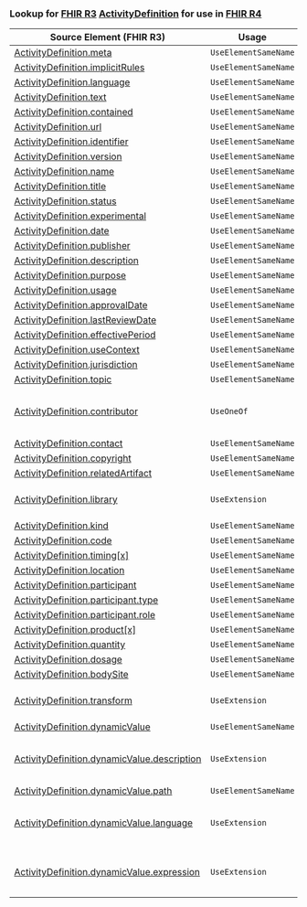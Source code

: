 ### Lookup for [FHIR R3](https://hl7.org/fhir/STU3/) [ActivityDefinition](https://hl7.org/fhir/STU3/ActivityDefinition.html) for use in [FHIR R4](https://hl7.org/fhir/R4/)

| Source Element (FHIR R3) | Usage | Target |
| -------------- | ----- | ------ |
| [ActivityDefinition.meta](https://hl7.org/fhir/STU3/ActivityDefinition.html#resource) | `UseElementSameName` | [ActivityDefinition.meta](https://hl7.org/fhir/R4/ActivityDefinition.html#resource) |
| [ActivityDefinition.implicitRules](https://hl7.org/fhir/STU3/ActivityDefinition.html#resource) | `UseElementSameName` | [ActivityDefinition.implicitRules](https://hl7.org/fhir/R4/ActivityDefinition.html#resource) |
| [ActivityDefinition.language](https://hl7.org/fhir/STU3/ActivityDefinition.html#resource) | `UseElementSameName` | [ActivityDefinition.language](https://hl7.org/fhir/R4/ActivityDefinition.html#resource) |
| [ActivityDefinition.text](https://hl7.org/fhir/STU3/ActivityDefinition.html#resource) | `UseElementSameName` | [ActivityDefinition.text](https://hl7.org/fhir/R4/ActivityDefinition.html#resource) |
| [ActivityDefinition.contained](https://hl7.org/fhir/STU3/ActivityDefinition.html#resource) | `UseElementSameName` | [ActivityDefinition.contained](https://hl7.org/fhir/R4/ActivityDefinition.html#resource) |
| [ActivityDefinition.url](https://hl7.org/fhir/STU3/ActivityDefinition.html#resource) | `UseElementSameName` | [ActivityDefinition.url](https://hl7.org/fhir/R4/ActivityDefinition.html#resource) |
| [ActivityDefinition.identifier](https://hl7.org/fhir/STU3/ActivityDefinition.html#resource) | `UseElementSameName` | [ActivityDefinition.identifier](https://hl7.org/fhir/R4/ActivityDefinition.html#resource) |
| [ActivityDefinition.version](https://hl7.org/fhir/STU3/ActivityDefinition.html#resource) | `UseElementSameName` | [ActivityDefinition.version](https://hl7.org/fhir/R4/ActivityDefinition.html#resource) |
| [ActivityDefinition.name](https://hl7.org/fhir/STU3/ActivityDefinition.html#resource) | `UseElementSameName` | [ActivityDefinition.name](https://hl7.org/fhir/R4/ActivityDefinition.html#resource) |
| [ActivityDefinition.title](https://hl7.org/fhir/STU3/ActivityDefinition.html#resource) | `UseElementSameName` | [ActivityDefinition.title](https://hl7.org/fhir/R4/ActivityDefinition.html#resource) |
| [ActivityDefinition.status](https://hl7.org/fhir/STU3/ActivityDefinition.html#resource) | `UseElementSameName` | [ActivityDefinition.status](https://hl7.org/fhir/R4/ActivityDefinition.html#resource) |
| [ActivityDefinition.experimental](https://hl7.org/fhir/STU3/ActivityDefinition.html#resource) | `UseElementSameName` | [ActivityDefinition.experimental](https://hl7.org/fhir/R4/ActivityDefinition.html#resource) |
| [ActivityDefinition.date](https://hl7.org/fhir/STU3/ActivityDefinition.html#resource) | `UseElementSameName` | [ActivityDefinition.date](https://hl7.org/fhir/R4/ActivityDefinition.html#resource) |
| [ActivityDefinition.publisher](https://hl7.org/fhir/STU3/ActivityDefinition.html#resource) | `UseElementSameName` | [ActivityDefinition.publisher](https://hl7.org/fhir/R4/ActivityDefinition.html#resource) |
| [ActivityDefinition.description](https://hl7.org/fhir/STU3/ActivityDefinition.html#resource) | `UseElementSameName` | [ActivityDefinition.description](https://hl7.org/fhir/R4/ActivityDefinition.html#resource) |
| [ActivityDefinition.purpose](https://hl7.org/fhir/STU3/ActivityDefinition.html#resource) | `UseElementSameName` | [ActivityDefinition.purpose](https://hl7.org/fhir/R4/ActivityDefinition.html#resource) |
| [ActivityDefinition.usage](https://hl7.org/fhir/STU3/ActivityDefinition.html#resource) | `UseElementSameName` | [ActivityDefinition.usage](https://hl7.org/fhir/R4/ActivityDefinition.html#resource) |
| [ActivityDefinition.approvalDate](https://hl7.org/fhir/STU3/ActivityDefinition.html#resource) | `UseElementSameName` | [ActivityDefinition.approvalDate](https://hl7.org/fhir/R4/ActivityDefinition.html#resource) |
| [ActivityDefinition.lastReviewDate](https://hl7.org/fhir/STU3/ActivityDefinition.html#resource) | `UseElementSameName` | [ActivityDefinition.lastReviewDate](https://hl7.org/fhir/R4/ActivityDefinition.html#resource) |
| [ActivityDefinition.effectivePeriod](https://hl7.org/fhir/STU3/ActivityDefinition.html#resource) | `UseElementSameName` | [ActivityDefinition.effectivePeriod](https://hl7.org/fhir/R4/ActivityDefinition.html#resource) |
| [ActivityDefinition.useContext](https://hl7.org/fhir/STU3/ActivityDefinition.html#resource) | `UseElementSameName` | [ActivityDefinition.useContext](https://hl7.org/fhir/R4/ActivityDefinition.html#resource) |
| [ActivityDefinition.jurisdiction](https://hl7.org/fhir/STU3/ActivityDefinition.html#resource) | `UseElementSameName` | [ActivityDefinition.jurisdiction](https://hl7.org/fhir/R4/ActivityDefinition.html#resource) |
| [ActivityDefinition.topic](https://hl7.org/fhir/STU3/ActivityDefinition.html#resource) | `UseElementSameName` | [ActivityDefinition.topic](https://hl7.org/fhir/R4/ActivityDefinition.html#resource) |
| [ActivityDefinition.contributor](https://hl7.org/fhir/STU3/ActivityDefinition.html#resource) | `UseOneOf` | [ActivityDefinition.author](https://hl7.org/fhir/R4/ActivityDefinition.html#resource)<br />[ActivityDefinition.editor](https://hl7.org/fhir/R4/ActivityDefinition.html#resource)<br />[ActivityDefinition.reviewer](https://hl7.org/fhir/R4/ActivityDefinition.html#resource)<br />[ActivityDefinition.endorser](https://hl7.org/fhir/R4/ActivityDefinition.html#resource) |
| [ActivityDefinition.contact](https://hl7.org/fhir/STU3/ActivityDefinition.html#resource) | `UseElementSameName` | [ActivityDefinition.contact](https://hl7.org/fhir/R4/ActivityDefinition.html#resource) |
| [ActivityDefinition.copyright](https://hl7.org/fhir/STU3/ActivityDefinition.html#resource) | `UseElementSameName` | [ActivityDefinition.copyright](https://hl7.org/fhir/R4/ActivityDefinition.html#resource) |
| [ActivityDefinition.relatedArtifact](https://hl7.org/fhir/STU3/ActivityDefinition.html#resource) | `UseElementSameName` | [ActivityDefinition.relatedArtifact](https://hl7.org/fhir/R4/ActivityDefinition.html#resource) |
| [ActivityDefinition.library](https://hl7.org/fhir/STU3/ActivityDefinition.html#resource) | `UseExtension` | [http://hl7.org/fhir/3.0/StructureDefinition/extension-ActivityDefinition.library](StructureDefinition-ext-R3-ActivityDefinition.library.html) |
| [ActivityDefinition.kind](https://hl7.org/fhir/STU3/ActivityDefinition.html#resource) | `UseElementSameName` | [ActivityDefinition.kind](https://hl7.org/fhir/R4/ActivityDefinition.html#resource) |
| [ActivityDefinition.code](https://hl7.org/fhir/STU3/ActivityDefinition.html#resource) | `UseElementSameName` | [ActivityDefinition.code](https://hl7.org/fhir/R4/ActivityDefinition.html#resource) |
| [ActivityDefinition.timing[x]](https://hl7.org/fhir/STU3/ActivityDefinition.html#resource) | `UseElementSameName` | [ActivityDefinition.timing[x]](https://hl7.org/fhir/R4/ActivityDefinition.html#resource) |
| [ActivityDefinition.location](https://hl7.org/fhir/STU3/ActivityDefinition.html#resource) | `UseElementSameName` | [ActivityDefinition.location](https://hl7.org/fhir/R4/ActivityDefinition.html#resource) |
| [ActivityDefinition.participant](https://hl7.org/fhir/STU3/ActivityDefinition.html#resource) | `UseElementSameName` | [ActivityDefinition.participant](https://hl7.org/fhir/R4/ActivityDefinition.html#resource) |
| [ActivityDefinition.participant.type](https://hl7.org/fhir/STU3/ActivityDefinition.html#resource) | `UseElementSameName` | [ActivityDefinition.participant.type](https://hl7.org/fhir/R4/ActivityDefinition.html#resource) |
| [ActivityDefinition.participant.role](https://hl7.org/fhir/STU3/ActivityDefinition.html#resource) | `UseElementSameName` | [ActivityDefinition.participant.role](https://hl7.org/fhir/R4/ActivityDefinition.html#resource) |
| [ActivityDefinition.product[x]](https://hl7.org/fhir/STU3/ActivityDefinition.html#resource) | `UseElementSameName` | [ActivityDefinition.product[x]](https://hl7.org/fhir/R4/ActivityDefinition.html#resource) |
| [ActivityDefinition.quantity](https://hl7.org/fhir/STU3/ActivityDefinition.html#resource) | `UseElementSameName` | [ActivityDefinition.quantity](https://hl7.org/fhir/R4/ActivityDefinition.html#resource) |
| [ActivityDefinition.dosage](https://hl7.org/fhir/STU3/ActivityDefinition.html#resource) | `UseElementSameName` | [ActivityDefinition.dosage](https://hl7.org/fhir/R4/ActivityDefinition.html#resource) |
| [ActivityDefinition.bodySite](https://hl7.org/fhir/STU3/ActivityDefinition.html#resource) | `UseElementSameName` | [ActivityDefinition.bodySite](https://hl7.org/fhir/R4/ActivityDefinition.html#resource) |
| [ActivityDefinition.transform](https://hl7.org/fhir/STU3/ActivityDefinition.html#resource) | `UseExtension` | [http://hl7.org/fhir/3.0/StructureDefinition/extension-ActivityDefinition.transform](StructureDefinition-ext-R3-ActivityDefinition.transform.html) |
| [ActivityDefinition.dynamicValue](https://hl7.org/fhir/STU3/ActivityDefinition.html#resource) | `UseElementSameName` | [ActivityDefinition.dynamicValue](https://hl7.org/fhir/R4/ActivityDefinition.html#resource) |
| [ActivityDefinition.dynamicValue.description](https://hl7.org/fhir/STU3/ActivityDefinition.html#resource) | `UseExtension` | [http://hl7.org/fhir/3.0/StructureDefinition/extension-ActivityDefinition.dynamicValue.description](StructureDefinition-ext-R3-ActivityDefinition.dy.description.html) |
| [ActivityDefinition.dynamicValue.path](https://hl7.org/fhir/STU3/ActivityDefinition.html#resource) | `UseElementSameName` | [ActivityDefinition.dynamicValue.path](https://hl7.org/fhir/R4/ActivityDefinition.html#resource) |
| [ActivityDefinition.dynamicValue.language](https://hl7.org/fhir/STU3/ActivityDefinition.html#resource) | `UseExtension` | [http://hl7.org/fhir/3.0/StructureDefinition/extension-ActivityDefinition.dynamicValue.language](StructureDefinition-ext-R3-ActivityDefinition.dy.language.html) |
| [ActivityDefinition.dynamicValue.expression](https://hl7.org/fhir/STU3/ActivityDefinition.html#resource) | `UseExtension` | [http://hl7.org/fhir/3.0/StructureDefinition/extension-ActivityDefinition.dynamicValue.expression](StructureDefinition-ext-R3-ActivityDefinition.dy.expression.html) |
